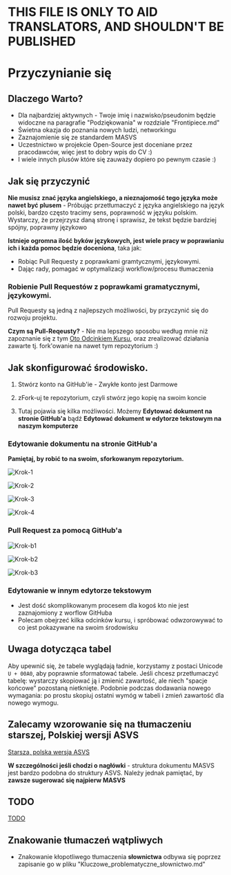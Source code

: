 # THIS FILE IS ONLY TO AID TRANSLATORS, AND SHOULDN'T BE PUBLISHED
# Przyczynianie się

## Dlaczego Warto?
- Dla najbardziej aktywnych - Twoje imię i nazwisko/pseudonim będzie widoczne na paragrafie "Podziękowania" w rozdziale "Frontipiece.md"
- Świetna okazja do poznania nowych ludzi, networkingu
- Zaznajomienie się ze standardem MASVS
- Uczestnictwo w projekcie Open-Source jest doceniane przez pracodawców, więc jest to dobry wpis do CV :)
- I wiele innych plusów które się zauważy dopiero po pewnym czasie :)

## Jak się przyczynić
**Nie musisz znać języka angielskiego, a nieznajomość tego języka może nawet być plusem** - Próbując przetłumaczyć z języka angielskiego na język polski, bardzo często tracimy sens, poprawność w języku polskim. Wystarczy, że przejrzysz daną stronę i sprawisz, że tekst będzie bardziej spójny, poprawny językowo


**Istnieje ogromna ilość byków językowych, jest wiele pracy w poprawianiu ich i każda pomoc będzie doceniona**, taka jak:
- Robiąc Pull Requesty z poprawkami gramtycznymi, językowymi.
- Dając rady, pomagać w optymalizacji workflow/procesu tłumaczenia
### Robienie Pull Requestów z poprawkami gramatycznymi, językowymi.
Pull Requesty są jedną z najlepszych możliwości, by przyczynić się do rozwoju projektu.

**Czym są Pull-Reqeusty?** - Nie ma lepszego sposobu według mnie niż zapoznanie się z tym [Oto Odcinkiem Kursu](https://youtu.be/bKw94CcIct8), oraz zrealizować działania zawarte tj. fork'owanie na nawet tym repozytorium :)

## Jak skonfigurować środowisko.

1. Stwórz konto na GitHub'ie - Zwykłe konto jest Darmowe
2. zFork-uj te repozytorium, czyli stwórz jego kopię na swoim koncie

3. Tutaj pojawia się kilka możliwości. Możemy **Edytować dokument na stronie GitHub'a** bądź **Edytować dokument w edytorze tekstowym na naszym komputerze**

### Edytowanie dokumentu na stronie GitHub'a
**Pamiętaj, by robić to na swoim, sforkowanym repozytorium.**

![Krok-1](https://i.imgur.com/Q8jw0u7.png)

![Krok-2](https://i.imgur.com/y9Ls1Vo.png)

![Krok-3](https://i.imgur.com/16MAolG.png)

![Krok-4](https://i.imgur.com/K00iLqQ.png)

### Pull Request za pomocą GitHub'a

![Krok-b1](https://i.imgur.com/o8JtK7Q.png)

![Krok-b2](https://i.imgur.com/unG82b7.png)

![Krok-b3](https://i.imgur.com/lCcO9Gx.png)

### Edytowanie w innym edytorze tekstowym
- Jest dość skomplikowanym procesem dla kogoś kto nie jest zaznajomiony z worflow GitHuba
- Polecam obejrzeć kilka odcinków kursu, i spróbować odwzorowywać to co jest pokazywane na swoim środowisku


## Uwaga dotycząca tabel

Aby upewnić się, że tabele wyglądają ładnie, korzystamy z postaci Unicode `U + 00A0`, aby poprawnie sformatować tabele. Jeśli chcesz przetłumaczyć tabelę: wystarczy skopiować ją i zmienić zawartość, ale niech "spacje końcowe" pozostaną nietknięte. Podobnie podczas dodawania nowego wymagania: po prostu skopiuj ostatni wymóg w tabeli i zmień zawartość dla nowego wymogu.

## Zalecamy wzorowanie się na tłumaczeniu starszej, Polskiej wersji ASVS 
[Starsza, polska wersja ASVS](https://owasp.org/www-pdf-archive/OWASP_Application_Security_Verification_Standard_3.0.1_PL.pdf)

**W szczególności jeśli chodzi o nagłówki** - struktura dokumentu MASVS jest bardzo podobna do struktury ASVS. Należy jednak pamiętać, by **zawsze sugerować się najpierw MASVS**

## TODO
[TODO](https://github.com/Cloufish/owasp-masvs/blob/master/Document-pl/TODO.md)

## Znakowanie tłumaczeń wątpliwych
- Znakowanie kłopotliwego tłumaczenia **słownictwa** odbywa się poprzez zapisanie go w pliku "Kluczowe_problematyczne_słownictwo.md"
